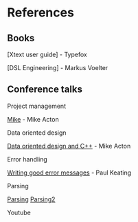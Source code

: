 # References

## Books

[Xtext user guide] - Typefox

[DSL Engineering] - Markus Voelter

## Conference talks

Project management

[Mike] - Mike Acton

Data oriented design

[Data oriented design and C++] - Mike Acton

Error handling

[Writing good error messages] - Paul Keating

Parsing

[Parsing]
[Parsing2]

Youtube

[Data oriented design and C++]: https://www.youtube.com/watch?v=rX0ItVEVjHc&t=15s
[Writing good error messages]: https://www.youtube.com/watch?v=w02D0rJzAyM
[Mike]: https://www.youtube.com/watch?v=cV5HArLYajE
[Parsing]: https://www.youtube.com/watch?v=bxpc9Pp5pZM
[Parsing2]: https://www.youtube.com/watch?v=Airi85CPdPk
[Unicode]: https://home.unicode.org/
[Modular programming]: (https://en.wikipedia.org/wiki/Modular_programming)
[Filename characters]: https://en.wikipedia.org/wiki/Filename
[Documentation structure]: https://www.youtube.com/watch?v=t4vKPhjcMZg
[Gradle]: https://www.youtube.com/watch?v=g56O_HeefBE
[Git hooks]: https://www.youtube.com/watch?v=fMYv6-SZsSo
[Continuous deployment]: https://www.youtube.com/watch?v=LNLKZ4Rvk8w
[Documentation in continuous deployment]: https://www.youtube.com/watch?v=Bsod_z9OKQY
[Git submodules]: https://www.youtube.com/watch?v=UQvXst5I41I
[Selenium]: https://www.youtube.com/watch?v=GJjMjB3rkJM
[Selenium2]: https://www.youtube.com/watch?v=dZLyfbSQPXI
[Spectron]: https://www.youtube.com/watch?v=OAsoKBFXeGw
[Strace]: https://www.youtube.com/watch?v=GZoq3PZTCUM&t=37s
[Code quality]: https://www.youtube.com/watch?v=vcH0RBe4Eew
[Pandoc]: https://www.youtube.com/watch?v=N31E_NZYQQY
[Jacoco]: https://www.eclemma.org/jacoco/
[Cypress]: https://www.cypress.io/
[Bash]: https://www.youtube.com/watch?v=oxuRxtrO2Ag
[Linux system calls]: http://linasm.sourceforge.net/docs/syscalls/index.php
[AGPL]: https://www.youtube.com/watch?v=XGa_TlRdtG8
[Free software]: https://www.youtube.com/watch?v=SNBMdDaYhZA
